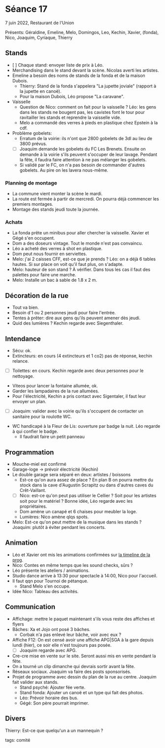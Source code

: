 # Séance 17

7 juin 2022, Restaurant de l'Union

Présents: Géraldine, Emeline, Melo, Domingos, Leo, Kechin, Xavier, (fonda), Nico, Joaquim, Cyriaque, Thierry

## Stands

- [ ] Chaque stand: envoyer liste de prix à Léo.
- Merchandising dans le stand devant la scène. Nicolas averti les artistes.
- Emeline a besoin des noms de stands de la fonda et de la maison Dubois.
  - Thierry: Stand de la fonda s'appelera "La jupette joviale" (rapport à la jupette en canoë).
  - Pour la maison Dubois, Léo propose "La caravane".
- Vaisselle
  - Question de Nico: comment on fait pour la vaisselle ? Léo: les gens dans les stands ne bougent pas, les cavistes font le tour pour ravitailler les stands et reprendre la vaisselle vide.
  - Melo a commandé des verres à pieds en plastique chez Epstein à la cdf.
- Problème gobelets:
  - Erratum de la voirie: ils n'ont que 2800 gobelets de 3dl au lieu de 3800 prévus.
  - [ ] Joaquim demande les gobelets du FC Les Brenets. Ensuite on demande à la voirie s'ils peuvent s'occuper de leur lavage. Pendant la fête, il faudra faire attention à ne pas mélanger les gobelets.
  - Si validé par le FC, on n'a pas besoin de commander d'autres gobelets. Au pire on les lavera nous-même.

### Planning de montage

- La commune vient monter la scène le mardi.
- La route est fermée à partir de mercredi. On pourra déjà commencer les premiers montages.
- Montage des stands jeudi toute la journée.

### Achats

- La fonda prête un minibus pour aller chercher la vaisselle. Xavier et Gégé s'en occupent.
- Dom a des doseurs vintage. Tout le monde n'est pas convaincu.
- Léo a acheté des verres à shot en plastique.
- Dom peut nous fournir en serviettes.
- Melo: j'ai 2 caisses CFF, est-ce que je prends ? Léo: on a déjà 6 tables hautes. Si sur place on voit qu'il faut plus, on s'adapte.
- Melo: hauteur de son stand ? À vérifier. Dans tous les cas il faut des palettes pour faire une marche.
- Melo: Installe un bac à sable de 1.8 x 2 m.

## Décoration de la rue 

- Tout va bien.
- Besoin d'1 ou 2 personnes jeudi pour faire l'entrée.
- Tentes à prêter: dire aux gens qu'ils peuvent amener dès jeudi.
- Quid des lumières ? Kechin regarde avec Siegenthaler.

## Intendance

- Sécu: ok.
- Extincteurs: en cours (4 extincteurs et 1 co2) pas de réponse, kechin relance.
- [ ] Toilettes: en cours. Kechin regarde avec deux personnes pour le nettoyage.
- Viteos pour lancer la fontaine allumée, ok.
- Garder les lampadaires de la rue allumées.
- Pour l'électricité, Kechin a pris contact avec Sigentaler, il faut leur envoyer un plan.
- [ ] Joaquim: valider avec la voirie qu'ils s'occupent de contacter un sanitaire pour la roulotte WC.
- WC handicapé à la Fleur de Lis: ouverture par badge la nuit. Léo regarde à qui confier le badge.
  - Il faudrait faire un petit panneau

## Programmation

- Mouche-miel est confirmé
- Garage-loge -> prévoir électricité (Kechin)
- Le double garage sera séparé en deux: artistes / boissons
  - Est-ce qu'on aura assez de place ? En plan B on pourra mettre du stock dans la cave d'Augustin Scrapitz ou dans d'autres caves du Crêt-Vaillant.
  - [ ] Nico: est-ce qu'on peut pas utiliser le Cellier ? Soit pour les artistes soit pour le matériel ? Bonne idée, Léo regarde avec les propriétaires.
  - Dom amène un canapé et 6 chaises pour meubler la loge.
  - Lumières: Nico amène qlqs spots.
- Melo: Est-ce qu'on peut mettre de la musique dans les stands ? Joaquim: plutôt à éviter pendant les concerts.

## Animation

- Léo et Xavier ont mis les animations confirmées sur [la timeline de la prog](https://docs.google.com/spreadsheets/d/1viaCwuO-k9vL99dIdTIuO4o_GQlNanFj/).
- Nico: Contes en même temps que les sound checks, sûrs ?
- Léo présente les ateliers / animations.
- Studio dance arrive à 13:30 pour spectacle à 14:00, Nico pour l'accueil.
- Il faut qqn pour Tournoi de pétanque.
  - Stand Melo s'en occupe.
- Idée Nico: Tableau des activités.

## Communication

- Affichage: mettre le paquet maintenant s'ils vous reste des affiches et flyers
- Bâches: Xa et Jojo ont posé 3 bâches.
  - Corbak n'a pas enlevé leur bâche, voir avec eux ?
- Affiche F12: On est censé avoir une affiche APG|SGA à la gare depuis lundi (hier), ce soir elle n'est toujours pas posée.
  - [ ] Joaquim regarde avec APG.
- Cre-cre mise en vente sur le site. Seront aussi mis en vente pendant la fête.
- On a tourné un clip dimanche qui devrais sortir avant la fête.
- Réseaux sociaux. Joaquim va faire des posts sponsorisés.
- Projet de programme avec dessin du plan de la rue au centre. Joaquim fait valider aux stands.
  - Stand psyché: Ajouter fée verte.
  - Stand fonda: Ajouter un canoë et un type qui fait des photos.
  - Léo: Prévoir horaire des bus.
  - Gégé: Son père pourrait imprimer.

## Divers

Thierry: Est-ce que quelqu'un a un mannequin ?




tags: comité
